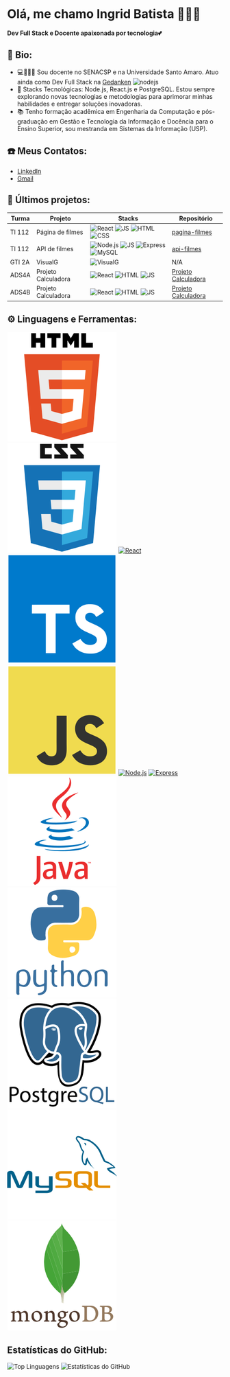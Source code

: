 # Olá, me chamo Ingrid Batista 👩🏻‍💻

**Dev Full Stack e Docente apaixonada por tecnologia💕**

## 📑 Bio:

- 💻👩🏻‍🏫 Sou docente no SENACSP e na Universidade Santo Amaro. Atuo ainda como Dev Full Stack na [Gedanken](https://www.gedanken.com.br/produtos/g-certifica/)
  ![nodejs](https://lh3.googleusercontent.com/pw/AP1GczN0YkgpgErwYlmnvx8Iw8nEiiZzXBCtxrQ5qALnb1EXUJwNPIegQ65DIBIfzOtH0oqQ1DJRGUvFqPqCUXpwKOnLEqIE1nrRKG57KJDzDckzyn83Pdk4E0GPL3Z4pXWrr6vbxqStIv8y0yKj15dsR-wtpQ=w665-h150-s-no-gm?authuser=0)
- 🚀 Stacks Tecnológicas: Node.js, React.js e PostgreSQL. Estou sempre explorando novas tecnologias e metodologias para aprimorar minhas habilidades e entregar soluções inovadoras.
- 📚 Tenho formação acadêmica em Engenharia da Computação e pós-graduação em Gestão e Tecnologia da Informação e Docência para o Ensino Superior, sou mestranda em Sistemas da Informação (USP).

## ☎️ Meus Contatos:

- [LinkedIn](https://www.linkedin.com/in/ibconceicao/)
- [Gmail](mailto:ingrid.pacheco2015@gmail.com)

## 🚧 Últimos projetos:

| Turma  | Projeto             | Stacks                                                                                                     | Repositório                                                |
|--------|----------------------|------------------------------------------------------------------------------------------------------------|------------------------------------------------------------|
| TI 112 | Página de filmes     | ![React](https://encrypted-tbn0.gstatic.com/images?q=tbn:ANd9GcSlGmKtrnxElpqw3AExKXPWWBulcwjlvDJa1Q&s) ![JS](https://cdn-icons-png.flaticon.com/512/919/919827.png) ![HTML](https://cdn-icons-png.flaticon.com/512/919/919826.png) ![CSS](https://cdn.icon-icons.com/icons2/2415/PNG/512/javascript_original_logo_icon_146455.png) | [pagina-filmes](https://github.com/ProfaIngrid/pagina-filmes) |
| TI 112 | API de filmes        | ![Node.js](https://static-00.iconduck.com/assets.00/node-js-icon-1817x2048-g8tzf91e.png) ![JS](https://cdn.icon-icons.com/icons2/2415/PNG/512/javascript_original_logo_icon_146455.png) ![Express](https://cdn.icon-icons.com/icons2/2699/PNG/512/expressjs_logo_icon_169185.png) ![MySQL](https://e7.pngegg.com/pngimages/747/798/png-clipart-mysql-mysql-thumbnail.png) | [api-filmes](https://github.com/ProfaIngrid/api-filmes) |
| GTI 2A | VisualG              | ![VisualG](https://yt3.googleusercontent.com/ytc/AIdro_l7Nj_WFsrWTSovoYJbaKSsCEBs216584Kx81lpviO5Pi0=s900-c-k-c0x00ffffff-no-rj) | N/A                                                        |
| ADS4A  | Projeto Calculadora  | ![React](https://cdn-icons-png.flaticon.com/512/919/919827.png) ![HTML](https://cdn-icons-png.flaticon.com/512/919/919826.png) ![JS](https://cdn.icon-icons.com/icons2/2415/PNG/512/javascript_original_logo_icon_146455.png) | [Projeto Calculadora](https://github.com/ProfaIngrid/pagina-filmes) |
| ADS4B  | Projeto Calculadora  | ![React](https://cdn-icons-png.flaticon.com/512/919/919827.png) ![HTML](https://cdn-icons-png.flaticon.com/512/919/919826.png) ![JS](https://cdn.icon-icons.com/icons2/2415/PNG/512/javascript_original_logo_icon_146455.png) | [Projeto Calculadora](https://github.com/ProfaIngrid/pagina-filmes) |

## ⚙️ Linguagens e Ferramentas:

[![HTML5](https://raw.githubusercontent.com/devicons/devicon/master/icons/html5/html5-original-wordmark.svg)](https://www.w3.org/TR/html5/)
[![CSS3](https://raw.githubusercontent.com/devicons/devicon/master/icons/css3/css3-original-wordmark.svg)](https://developer.mozilla.org/en-US/docs/Web/CSS)
[![React](https://cdn.jsdelivr.net/gh/devicons/devicon@latest/icons/react/react-original-wordmark.svg)](https://reactjs.org/)
[![TypeScript](https://raw.githubusercontent.com/devicons/devicon/master/icons/typescript/typescript-original.svg)](https://www.typescriptlang.org/)
[![JavaScript](https://raw.githubusercontent.com/devicons/devicon/master/icons/javascript/javascript-original.svg)](https://www.javascript.com/)
[![Node.js](https://cdn.jsdelivr.net/gh/devicons/devicon@latest/icons/nodejs/nodejs-original-wordmark.svg)](https://nodejs.org/)
[![Express](https://cdn.jsdelivr.net/gh/devicons/devicon@latest/icons/express/express-original-wordmark.svg)](https://expressjs.com/)
[![Java](https://raw.githubusercontent.com/devicons/devicon/master/icons/java/java-original-wordmark.svg)](https://www.java.com/)
[![Python](https://raw.githubusercontent.com/devicons/devicon/master/icons/python/python-original-wordmark.svg)](https://www.python.org/)
[![PostgreSQL](https://raw.githubusercontent.com/devicons/devicon/master/icons/postgresql/postgresql-original-wordmark.svg)](https://www.postgresql.org/)
[![MySQL](https://raw.githubusercontent.com/devicons/devicon/master/icons/mysql/mysql-original-wordmark.svg)](https://www.mysql.com/)
[![MongoDB](https://raw.githubusercontent.com/devicons/devicon/master/icons/mongodb/mongodb-original-wordmark.svg)](https://www.mongodb.com/)

## Estatísticas do GitHub:

![Top Linguagens](https://github-readme-stats.vercel.app/api/top-langs/?username=ProfaIngrid&layout=compact&langs_count=7&theme=dracula)
![Estatísticas do GitHub](https://github-readme-stats.vercel.app/api?username=ProfaIngrid&show_icons=true&theme=dracula&include_all_commits=true&count_private=true)
